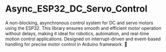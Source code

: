 # Async_ESP32_DC_Servo_Control
A non-blocking, asynchronous control system for DC and servo motors using the ESP32. This library ensures smooth and efficient motor operation without delays, making it ideal for robotics, automation, and real-time motion control applications. Designed on interrupt-driven and event-based handling for precise motor control in Arduino framework. 🚀

